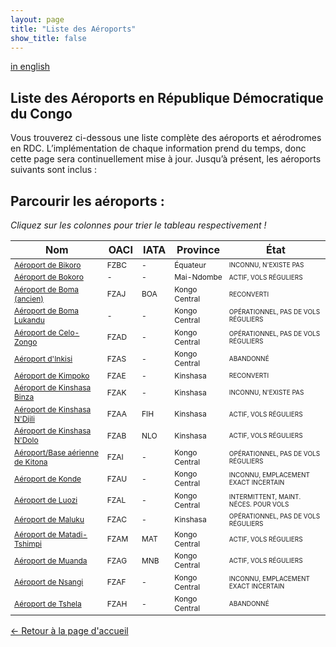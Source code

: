 ```yaml
---
layout: page
title: "Liste des Aéroports"
show_title: false
---
```


[in english](list.md)

## Liste des Aéroports en République Démocratique du Congo

Vous trouverez ci-dessous une liste complète des aéroports et aérodromes en RDC. L’implémentation de chaque information prend du temps, donc cette page sera continuellement mise à jour. Jusqu’à présent, les aéroports suivants sont inclus :

## Parcourir les aéroports :

*Cliquez sur les colonnes pour trier le tableau respectivement !*

<style>
  #airportTable td:nth-child(1) { 
    font-size: 12px;
  }
  #airportTable td:nth-child(2) { 
    font-size: 12px;
  }
  #airportTable td:nth-child(3) { 
    font-size: 12px;
  }
  #airportTable td:nth-child(4) { 
    font-size: 12px;
  }
  #airportTable td:nth-child(5) { 
    font-size: 10px;
  }
</style>

<table id="airportTable">
  <thead>
    <tr>
      <th onclick="sortTable(0)">Nom</th>
      <th onclick="sortTable(1)">OACI</th>
      <th onclick="sortTable(2)">IATA</th>
      <th onclick="sortTable(3)">Province</th>
      <th onclick="sortTable(4)">État</th>
    </tr>
  </thead>
  <tbody>
    <tr>
      <td><a href="airports_fr/bikorofzbc/bikoro_fr.html">Aéroport de Bikoro</a></td>
      <td>FZBC</td>
      <td>-</td>
      <td>Équateur</td>
      <td>INCONNU, N'EXISTE PAS</td>
    </tr>
    <tr>
      <td><a href="airports_fr/bokoro/bokoro_fr.html">Aéroport de Bokoro</a></td>
      <td>-</td>
      <td>-</td>
      <td>Mai-Ndombe</td>
      <td>ACTIF, VOLS RÉGULIERS</td>
    </tr>
    <tr>
      <td><a href="airports_fr/bomafzaj/boma_fr.html">Aéroport de Boma (ancien)</a></td>
      <td>FZAJ</td>
      <td>BOA</td>
      <td>Kongo Central</td>
      <td>RECONVERTI</td>
    </tr>
    <tr>
      <td><a href="airports_fr/bomafzaj/lukandu_fr.html">Aéroport de Boma Lukandu</a></td>
      <td>-</td>
      <td>-</td>
      <td>Kongo Central</td>
      <td>OPÉRATIONNEL, PAS DE VOLS RÉGULIERS</td>
    </tr>
    <tr>
      <td><a href="airports_fr/zongofzad/zongo_fr.html">Aéroport de Celo-Zongo</a></td>
      <td>FZAD</td>
      <td>-</td>
      <td>Kongo Central</td>
      <td>OPÉRATIONNEL, PAS DE VOLS RÉGULIERS</td>
    </tr>
    <tr>
      <td><a href="airports_fr/inkisifzas/inkisi_fr.html">Aéroport d'Inkisi</a></td>
      <td>FZAS</td>
      <td>-</td>
      <td>Kongo Central</td>
      <td>ABANDONNÉ</td>
    </tr>
    <tr>
      <td><a href="airports_fr/kimpokofzae/kimpoko_fr.html">Aéroport de Kimpoko</a></td>
      <td>FZAE</td>
      <td>-</td>
      <td>Kinshasa</td>
      <td>RECONVERTI</td>
    </tr>
    <tr>
      <td><a href="airports_fr/binzafzak/binza_fr.html">Aéroport de Kinshasa Binza</a></td>
      <td>FZAK</td>
      <td>-</td>
      <td>Kinshasa</td>
      <td>INCONNU, N'EXISTE PAS</td>
    </tr>
    <tr>
      <td><a href="airports_fr/ndjilifzaa/ndjili_fr.html">Aéroport de Kinshasa N'Djili</a></td>
      <td>FZAA</td>
      <td>FIH</td>
      <td>Kinshasa</td>
      <td>ACTIF, VOLS RÉGULIERS</td>
    </tr>
    <tr>
      <td><a href="airports_fr/ndolofzab/ndolo_fr.html">Aéroport de Kinshasa N'Dolo</a></td>
      <td>FZAB</td>
      <td>NLO</td>
      <td>Kinshasa</td>
      <td>ACTIF, VOLS RÉGULIERS</td>
    </tr>
    <tr>
      <td><a href="airports_fr/kitonabasefzai/kitona_fr.html">Aéroport/Base aérienne de Kitona</a></td>
      <td>FZAI</td>
      <td>-</td>
      <td>Kongo Central</td>
      <td>OPÉRATIONNEL, PAS DE VOLS RÉGULIERS</td>
    </tr>
    <tr>
      <td><a href="airports_fr/kondefzau/konde_fr.html">Aéroport de Konde</a></td>
      <td>FZAU</td>
      <td>-</td>
      <td>Kongo Central</td>
      <td>INCONNU, EMPLACEMENT EXACT INCERTAIN</td>
    </tr>
    <tr>
      <td><a href="airports_fr/luozifzal/luozi_fr.html">Aéroport de Luozi</a></td>
      <td>FZAL</td>
      <td>-</td>
      <td>Kongo Central</td>
      <td>INTERMITTENT, MAINT. NÉCES. POUR VOLS</td>
    </tr>
    <tr>
      <td><a href="airports_fr/malukufzac/maluku_fr.html">Aéroport de Maluku</a></td>
      <td>FZAC</td>
      <td>-</td>
      <td>Kinshasa</td>
      <td>OPÉRATIONNEL, PAS DE VOLS RÉGULIERS</td>
    </tr>
    <tr>
      <td><a href="airports_fr/matadifzam/matadi_fr.html">Aéroport de Matadi-Tshimpi</a></td>
      <td>FZAM</td>
      <td>MAT</td>
      <td>Kongo Central</td>
      <td>ACTIF, VOLS RÉGULIERS</td>
    </tr>
    <tr>
      <td><a href="airports_fr/muandafzag/muanda_fr.html">Aéroport de Muanda</a></td>
      <td>FZAG</td>
      <td>MNB</td>
      <td>Kongo Central</td>
      <td>ACTIF, VOLS RÉGULIERS</td>
    </tr>
    <tr>
      <td><a href="airports_fr/nsangifzaf/nsangi_fr.html">Aéroport de Nsangi</a></td>
      <td>FZAF</td>
      <td>-</td>
      <td>Kongo Central</td>
      <td>INCONNU, EMPLACEMENT EXACT INCERTAIN</td>
    </tr>
    <tr>
      <td><a href="airports_fr/tshelafzah/tshela_fr.html">Aéroport de Tshela</a></td>
      <td>FZAH</td>
      <td>-</td>
      <td>Kongo Central</td>
      <td>ABANDONNÉ</td>
    </tr>
  </tbody>
</table>

[← Retour à la page d'accueil](index_fr.md)

<script>
function sortTable(columnIndex) {
  let table = document.getElementById("airportTable");
  let rows = Array.from(table.getElementsByTagName("tr")).slice(1);
  let sortedRows = rows.sort((a, b) => {
    let aValue = a.cells[columnIndex].innerText.trim();
    let bValue = b.cells[columnIndex].innerText.trim();

    if (!isNaN(aValue) && !isNaN(bValue)) {
      return parseFloat(aValue) - parseFloat(bValue);
    }

    return aValue.localeCompare(bValue);
  });

  let tbody = table.getElementsByTagName("tbody")[0];
  tbody.innerHTML = "";
  sortedRows.forEach(row => tbody.appendChild(row));
}
</script>
